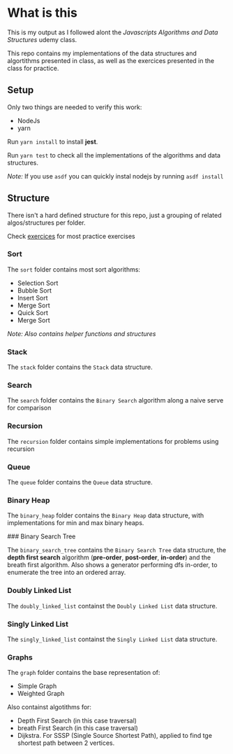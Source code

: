 # What is this

This is my output as I followed alont the *Javascripts Algorithms and Data Structures* udemy class.

This repo contains my implementations of the data structures and algortithms presented in class, as well as the exercices presented in the class for practice.

## Setup

Only two things are needed to verify this work:

* NodeJs
* yarn

Run `yarn install` to install **jest**.

Run `yarn test` to check all the implementations of the algorithms and data structures.

*Note:* If you use `asdf` you can quickly instal nodejs by running `asdf install`

## Structure

There isn't a hard defined structure for this repo, just a grouping of related algos/structures per folder.

Check [exercices](./exercices/README.md) for most practice exercises

### Sort

The `sort` folder contains most sort algorithms:

* Selection Sort
* Bubble Sort
* Insert Sort
* Merge Sort
* Quick Sort
* Merge Sort

*Note: Also contains helper functions and structures*

### Stack

The `stack` folder contains the `Stack` data structure.

### Search

The `search` folder contains the `Binary Search` algorithm along a naive serve for comparison

### Recursion

The `recursion` folder contains simple implementations for problems using recursion

### Queue

The `queue` folder contains the `Queue` data structure.

### Binary Heap

The `binary_heap` folder contains the `Binary Heap` data structure, with implementations for min and max binary heaps.

### Binary Search Tree

The `binary_search_tree` contains the `Binary Search Tree` data structure, the **depth first search** algorithm (**pre-order**, **post-order**, **in-order**) and the breath first algorithm. Also shows a generator performing dfs in-order, to enumerate the tree into an ordered array.

### Doubly Linked List

The `doubly_linked_list` containst the `Doubly Linked List` data structure.

### Singly Linked List

The `singly_linked_list` containst the `Singly Linked List` data structure.

### Graphs

The `graph` folder contains the base representation of:

* Simple Graph
* Weighted Graph

Also containst algotithms for:

* Depth First Search (in this case traversal)
* breath First Search (in this case traversal)
* Dijkstra. For SSSP (Single Source Shortest Path), applied to find tge shortest path between 2 vertices.